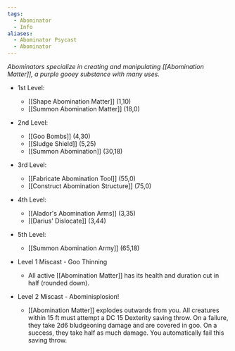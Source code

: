 ```yaml
---
tags:
  - Abominator
  - Info
aliases:
  - Abominator Psycast
  - Abominator
---
```

*Abominators specialize in creating and manipulating [[Abomination Matter]], a purple gooey substance with many uses.*

- 1st Level:
	- [[Shape Abomination Matter]] (1,10)
	- [[Summon Abomination Matter]] (18,0)
- 2nd Level:
	- [[Goo Bombs]] (4,30)
	- [[Sludge Shield]] (5,25)
	- [[Summon Abomination]] (30,18)
- 3rd Level:
	- [[Fabricate Abomination Tool]] (55,0)
	- [[Construct Abomination Structure]] (75,0)
- 4th Level:
	- [[Alador's Abomination Arms]] (3,35)
	- [[Darius' Dislocate]] (3,44)
- 5th Level:
	- [[Summon Abomination Army]] (65,18)

- Level 1 Miscast - Goo Thinning
	- All active [[Abomination Matter]] has its health and duration cut in half (rounded down).
- Level 2 Miscast - Abominisplosion!
	- [[Abomination Matter]] explodes outwards from you. All creatures within 15 ft must attempt a DC 15 Dexterity saving throw. On a failure, they take 2d6 bludgeoning damage and are covered in goo. On a success, they take half as much damage. You automatically fail this saving throw.